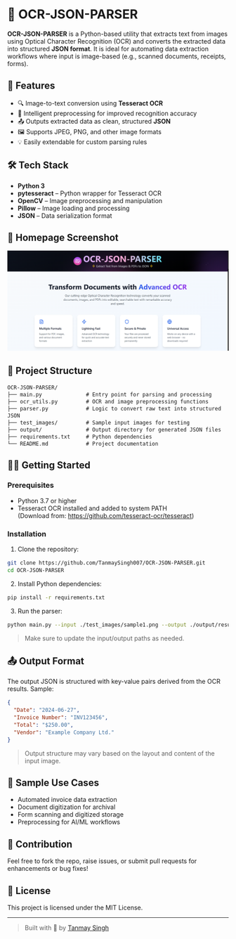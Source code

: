 # 🧾 OCR-JSON-PARSER

**OCR-JSON-PARSER** is a Python-based utility that extracts text from images using Optical Character Recognition (OCR) and converts the extracted data into structured **JSON format**. It is ideal for automating data extraction workflows where input is image-based (e.g., scanned documents, receipts, forms).

## 📌 Features

- 🔍 Image-to-text conversion using **Tesseract OCR**
- 🧠 Intelligent preprocessing for improved recognition accuracy
- 📤 Outputs extracted data as clean, structured **JSON**
- 🖼️ Supports JPEG, PNG, and other image formats
- 💡 Easily extendable for custom parsing rules

## 🛠️ Tech Stack

- **Python 3**
- **pytesseract** – Python wrapper for Tesseract OCR
- **OpenCV** – Image preprocessing and manipulation
- **Pillow** – Image loading and processing
- **JSON** – Data serialization format
## 📸 Homepage Screenshot

![Homepage](https://github.com/TanmaySingh007/OCR-JSON-PARSER/blob/3547759f0a5861ab3de311b2a5fb8dcf726a20e2/OCR.png)

## 📂 Project Structure

```
OCR-JSON-PARSER/
├── main.py              # Entry point for parsing and processing
├── ocr_utils.py         # OCR and image preprocessing functions
├── parser.py            # Logic to convert raw text into structured JSON
├── test_images/         # Sample input images for testing
├── output/              # Output directory for generated JSON files
├── requirements.txt     # Python dependencies
└── README.md            # Project documentation
```

## 🧑‍💻 Getting Started

### Prerequisites

- Python 3.7 or higher
- Tesseract OCR installed and added to system PATH  
  (Download from: https://github.com/tesseract-ocr/tesseract)

### Installation

1. Clone the repository:

```bash
git clone https://github.com/TanmaySingh007/OCR-JSON-PARSER.git
cd OCR-JSON-PARSER
```

2. Install Python dependencies:

```bash
pip install -r requirements.txt
```

3. Run the parser:

```bash
python main.py --input ./test_images/sample1.png --output ./output/result.json
```

> Make sure to update the input/output paths as needed.

## 📤 Output Format

The output JSON is structured with key-value pairs derived from the OCR results. Sample:

```json
{
  "Date": "2024-06-27",
  "Invoice Number": "INV123456",
  "Total": "$250.00",
  "Vendor": "Example Company Ltd."
}
```

> Output structure may vary based on the layout and content of the input image.

## 🧪 Sample Use Cases

- Automated invoice data extraction
- Document digitization for archival
- Form scanning and digitized storage
- Preprocessing for AI/ML workflows

## 🙌 Contribution

Feel free to fork the repo, raise issues, or submit pull requests for enhancements or bug fixes!

## 📄 License

This project is licensed under the MIT License. 

---

> Built with 🧠 by [Tanmay Singh](https://www.linkedin.com/in/tanmay-singh-228097272/)
